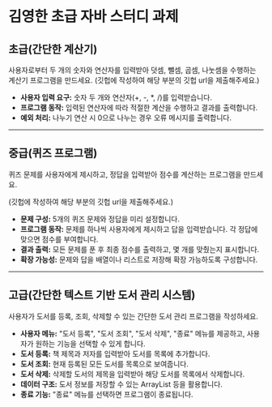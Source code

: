 # 김영한 초급 자바 스터디 과제

## 초급(간단한 계산기)

사용자로부터 두 개의 숫자와 연산자를 입력받아 덧셈, 뺄셈, 곱셈, 나눗셈을 수행하는 계산기 프로그램을 만드세요. (깃헙에 작성하여 해당 부분의 깃헙 url을 제출해주세요.)

- **사용자 입력 요구:** 숫자 두 개와 연산자(+, -, *, /)를 입력받습니다.
- **프로그램 동작:** 입력된 연산자에 따라 적절한 계산을 수행하고 결과를 출력합니다.
- **예외 처리:** 나누기 연산 시 0으로 나누는 경우 오류 메시지를 출력합니다.

---

## 중급(퀴즈 프로그램)

퀴즈 문제를 사용자에게 제시하고, 정답을 입력받아 점수를 계산하는 프로그램을 만드세요.

(깃헙에 작성하여 해당 부분의 깃헙 url을 제출해주세요.)

- **문제 구성:** 5개의 퀴즈 문제와 정답을 미리 설정합니다.
- **프로그램 동작:** 문제를 하나씩 사용자에게 제시하고 답을 입력받습니다. 각 정답에 맞으면 점수를 부여합니다.
- **결과 출력:** 모든 문제를 푼 후 최종 점수를 출력하고, 몇 개를 맞췄는지 표시합니다.
- **확장 가능성:** 문제와 답을 배열이나 리스트로 저장해 확장 가능하도록 구성합니다.

---

## 고급(간단한 텍스트 기반 도서 관리 시스템)

사용자가 도서를 등록, 조회, 삭제할 수 있는 간단한 도서 관리 프로그램을 작성하세요.

- **사용자 메뉴:** "도서 등록", "도서 조회", "도서 삭제", "종료" 메뉴를 제공하고, 사용자가 원하는 기능을 선택할 수 있게 합니다.
- **도서 등록:** 책 제목과 저자를 입력받아 도서를 목록에 추가합니다.
- **도서 조회:** 현재 등록된 모든 도서를 목록으로 보여줍니다.
- **도서 삭제:** 삭제할 도서의 제목을 입력받아 해당 도서를 목록에서 삭제합니다.
- **데이터 구조:** 도서 정보를 저장할 수 있는 ArrayList 등을 활용합니다.
- **종료 기능:** "종료" 메뉴를 선택하면 프로그램이 종료됩니다.